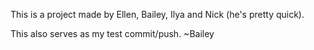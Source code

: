 This is a project made by Ellen, Bailey, Ilya and Nick (he's pretty quick).

This also serves as my test commit/push. ~Bailey